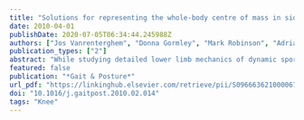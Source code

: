 ```yaml
---
title: "Solutions for representing the whole-body centre of mass in side cutting manoeuvres based on data that is typically available for lower limb kinematics"
date: 2010-04-01
publishDate: 2020-07-05T06:34:44.245988Z
authors: ["Jos Vanrenterghem", "Donna Gormley", "Mark Robinson", "Adrian Lees"]
publication_types: ["2"]
abstract: "While studying detailed lower limb mechanics of dynamic sports manoeuvres like side cutting it is often desirable but practically difﬁcult to directly measure velocity proﬁles of the whole-body centre of mass (CoM). In the current study, representations of CoM, either based on a single marker placed on the pelvis or thorax, or based on segment kinematics of lower limbs with or without inclusion of trunk, were evaluated against whole-body CoM representation. Using the 95% limits of agreement method for comparison of two methods, strongest agreement was found between velocity of whole-body CoM and CoM representation based on lower limbs with the addition of the trunk. The CoM representation based on lower limbs only showed weaker agreement, but this representation was still markedly superior to single marker representations."
featured: false
publication: "*Gait & Posture*"
url_pdf: "https://linkinghub.elsevier.com/retrieve/pii/S0966636210000676"
doi: "10.1016/j.gaitpost.2010.02.014"
tags: "Knee"
---
```

